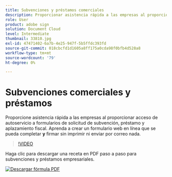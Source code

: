 ```yaml
---
title: Subvenciones y préstamos comerciales
description: Proporcionar asistencia rápida a las empresas al proporcionar acceso de autoservicio a formularios de solicitud de subvención, préstamo y aplazamiento de impuestos
role: User
product: adobe sign
solution: Document Cloud
level: Intermediate
thumbnail: 33810.jpg
exl-id: 47471402-6a7b-4e25-947f-5b5ffdc393fd
source-git-commit: 018cbcfd1d1605a8ff175a0cda98f0bfb4d528a8
workflow-type: tm+mt
source-wordcount: '79'
ht-degree: 0%

---
```


# Subvenciones comerciales y préstamos

Proporcione asistencia rápida a las empresas al proporcionar acceso de autoservicio a formularios de solicitud de subvención, préstamo y aplazamiento fiscal. Aprenda a crear un formulario web en línea que se pueda completar **y** firmar sin imprimir ni enviar por correo nada.

>[!VIDEO](https://video.tv.adobe.com/v/33810?hidetitle=true)

Haga clic para descargar una receta en PDF paso a paso para subvenciones y préstamos empresariales.

[![Descargar fórmula PDF](../assets/acrobat_PDF_96.png)](../assets/UseCaseRecipe-EN-CreatingWebForms.pdf)
